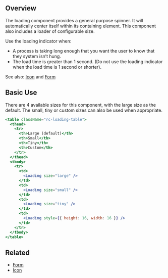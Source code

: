 ## Overview

The loading component provides a general purpose spinner. It will automatically center itself within its containing element. This component also includes a loader of configurable size.

Use the loading indicator when:

- A process is taking long enough that you want the user to know that they system isn’t hung.
- The load time is greater than 1 second. (Do not use the loading indicator when the load time is 1 second or shorter).

See also: [Icon](#/React%20Components/Icon) and [Form](#/React%20Components/Form)

## Basic Use

There are 4 available sizes for this component, with the large size as the default. The small, tiny or custom sizes can also be used when appropriate.

```jsx
<table className="rc-loading-table">
  <thead>
    <tr>
      <th>Large (default)</th>
      <th>Small</th>
      <th>Tiny</th>
      <th>Custom</th>
    </tr>
  </thead>
  <tbody>
    <tr>
      <td>
        <Loading size="large" />
      </td>
      <td>
        <Loading size="small" />
      </td>
      <td>
        <Loading size="tiny" />
      </td>
      <td>
        <Loading style={{ height: 16, width: 16 }} />
      </td>
    </tr>
  </tbody>
</table>
```

## Related

- [Form](#/React%20Components/Form)
- [Icon](#/React%20Components/Icon)
